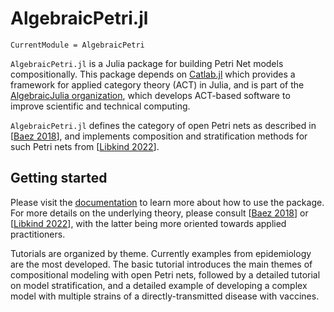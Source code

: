 # AlgebraicPetri.jl

```@meta
CurrentModule = AlgebraicPetri
```

`AlgebraicPetri.jl` is a Julia package for building Petri Net models
compositionally. This package depends on [Catlab.jl](https://github.com/AlgebraicJulia/Catlab.jl)
which provides a framework for applied category theory (ACT) in Julia, and is
part of the [AlgebraicJulia organization](https://www.algebraicjulia.org/),
which develops ACT-based software to improve scientific and technical
computing.

`AlgebraicPetri.jl` defines the category of open Petri nets as described in [[Baez 2018](https://arxiv.org/abs/1808.05415)],
and implements composition and stratification methods for such Petri nets
from [[Libkind 2022](https://doi.org/10.1098/rsta.2021.0309)].

## Getting started

Please visit the [documentation](https://algebraicjulia.github.io/AlgebraicPetri.jl/dev/)
to learn more about how to use the package. For more details on the underlying theory,
please consult [[Baez 2018](https://arxiv.org/abs/1808.05415)] or [[Libkind 2022](https://doi.org/10.1098/rsta.2021.0309)],
with the latter being more oriented towards applied practitioners.

Tutorials are organized by theme. Currently examples from epidemiology are the most
developed. The basic tutorial introduces the main themes of compositional modeling with open Petri nets,
followed by a detailed tutorial on model stratification, and a detailed example
of developing a complex model with multiple strains of a directly-transmitted disease
with vaccines.